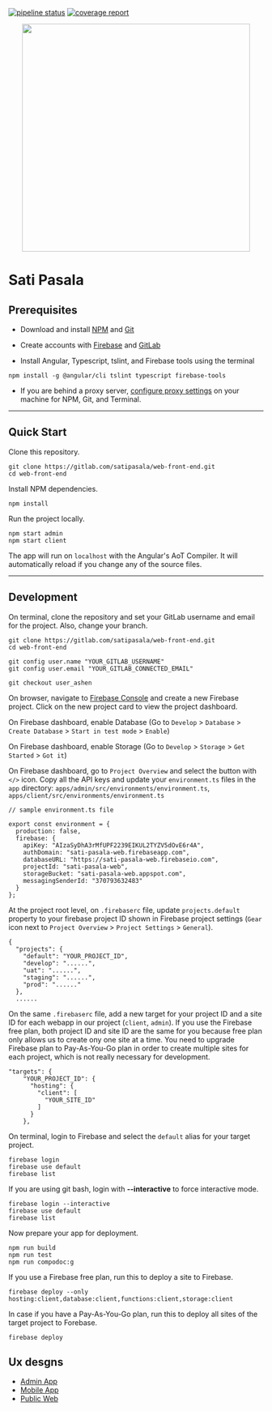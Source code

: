 [![pipeline status](https://gitlab.com/satipasala/web-front-end/badges/develop/pipeline.svg)](https://gitlab.com/satipasala/web-front-end/commits/develop)
[![coverage report](https://gitlab.com/satipasala/web-front-end/badges/develop/coverage.svg)](https://gitlab.com/satipasala/web-front-end/commits/develop)

<p align="center"><img src="https://i1.wp.com/www.satipasala.org/wp-content/uploads/2017/06/cropped-Sati-Pasala-Logo.png?fit=281%2C90&ssl=1" width="450"></p>

# Sati Pasala

## Prerequisites

- Download and install [NPM](https://nodejs.org/en/download/) and [Git](https://git-scm.com/downloads)

- Create accounts with [Firebase](https://console.firebase.google.com/) and [GitLab](https://gitlab.com)

- Install Angular, Typescript, tslint, and Firebase tools using the terminal
```
npm install -g @angular/cli tslint typescript firebase-tools
```

* If you are behind a proxy server, [configure proxy settings](https://medium.com/platform-engineer/proxy-config-handbook-for-software-engineers-90de2a95ebdc) on your machine for NPM, Git, and Terminal.

************************************************
## Quick Start

Clone this repository.
```
git clone https://gitlab.com/satipasala/web-front-end.git
cd web-front-end
```

Install NPM dependencies.
```
npm install
```

Run the project locally.
```
npm start admin
npm start client
```

The app will run on `localhost` with the Angular's AoT Compiler. It will automatically reload if you change any of the source files.


************************************************
## Development

On terminal, clone the repository and set your GitLab username and email for the project. Also, change your branch.
```
git clone https://gitlab.com/satipasala/web-front-end.git
cd web-front-end

git config user.name "YOUR_GITLAB_USERNAME"
git config user.email "YOUR_GITLAB_CONNECTED_EMAIL"

git checkout user_ashen
```
On browser, navigate to [Firebase Console](https://console.firebase.google.com/) and create a new Firebase project. Click on the new project card to view the project dashboard.

On Firebase dashboard, enable Database (Go to `Develop` > `Database` > `Create Database` > `Start in test mode` > `Enable`)

On Firebase dashboard, enable Storage (Go to `Develop` > `Storage` > `Get Started` > `Got it`)

On Firebase dashboard, go to `Project Overview` and select the button with `</>` icon. Copy all the API keys and update your `environment.ts` files in the `app` directory: `apps/admin/src/environments/environment.ts`, `apps/client/src/environments/environment.ts`
```
// sample environment.ts file

export const environment = {
  production: false,
  firebase: {
    apiKey: "AIzaSyDhA3rMfUPF2239EIKUL2TYZV5dOvE6r4A",
    authDomain: "sati-pasala-web.firebaseapp.com",
    databaseURL: "https://sati-pasala-web.firebaseio.com",
    projectId: "sati-pasala-web",
    storageBucket: "sati-pasala-web.appspot.com",
    messagingSenderId: "370793632483"
  }
};
```

At the project root level, on `.firebaserc` file, update `projects.default` property to your firebase project ID shown in Firebase project settings (`Gear` icon next to `Project Overview` > `Project Settings` > `General`).

```
{
  "projects": {
    "default": "YOUR_PROJECT_ID",
    "develop": "......",
    "uat": "......",
    "staging": "......",
    "prod": "......"
  },
  ......
```

On the same `.firebaserc` file, add a new target for your project ID and a site ID for each webapp in our project (`client`, `admin`). If you use the Firebase free plan, both project ID and site ID are the same for you because free plan only allows us to create ony one site at a time. You need to upgrade Firebase plan to Pay-As-You-Go plan in order to create multiple sites for each project, which is not really necessary for development.

```
"targets": {
    "YOUR_PROJECT_ID": {
      "hosting": {
        "client": [
          "YOUR_SITE_ID"
        ]
      }
    },
```

On terminal, login to Firebase and select the `default` alias for your target project.

```
firebase login
firebase use default
firebase list
```
If you are using git bash, login with **--interactive** to force interactive mode.
```
firebase login --interactive
firebase use default
firebase list
```

Now prepare your app for deployment.

```
npm run build
npm run test
npm run compodoc:g
```

If you use a Firebase free plan, run this to deploy a site to Firebase.

```
firebase deploy --only hosting:client,database:client,functions:client,storage:client
```

In case if you have a Pay-As-You-Go plan, run this to deploy all sites of the target project to Forebase.

```
firebase deploy
```

## Ux desgns

* [Admin App](https://gitlab.com/satipasala/web-front-end/wikis/UX-design-admin-web-and-mobile)
* [Mobile App](https://gitlab.com/satipasala/web-front-end/wikis/UX-design-mobile-app)
* [Public Web](https://gitlab.com/satipasala/web-front-end/wikis/UX-design-public-web)
 
